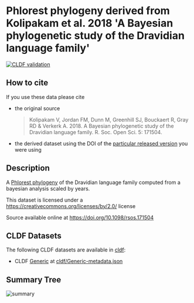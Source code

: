 # Phlorest phylogeny derived from Kolipakam et al. 2018 'A Bayesian phylogenetic study of the Dravidian language family'

[![CLDF validation](https://github.com/phlorest/kolipakam_et_al2018/workflows/CLDF-validation/badge.svg)](https://github.com/phlorest/kolipakam_et_al2018/actions?query=workflow%3ACLDF-validation)

## How to cite

If you use these data please cite
- the original source
  > Kolipakam V, Jordan FM, Dunn M, Greenhill SJ, Bouckaert R, Gray RD & Verkerk A. 2018. A Bayesian phylogenetic study of the Dravidian language family. R. Soc. Open Sci. 5: 171504.
- the derived dataset using the DOI of the [particular released version](../../releases/) you were using

## Description

A [Phlorest phylogeny](https://github.com/phlorest) of the Dravidian language family computed from a bayesian analysis scaled by years.


This dataset is licensed under a https://creativecommons.org/licenses/by/2.0/ license

Source available online at https://doi.org/10.1098/rsos.171504


## CLDF Datasets

The following CLDF datasets are available in [cldf](cldf):

- CLDF [Generic](https://github.com/cldf/cldf/tree/master/modules/Generic) at [cldf/Generic-metadata.json](cldf/Generic-metadata.json)

## Summary Tree

![summary](https://raw.githubusercontent.com/phlorest/kolipakam_et_al2018/main/summary_tree.svg)